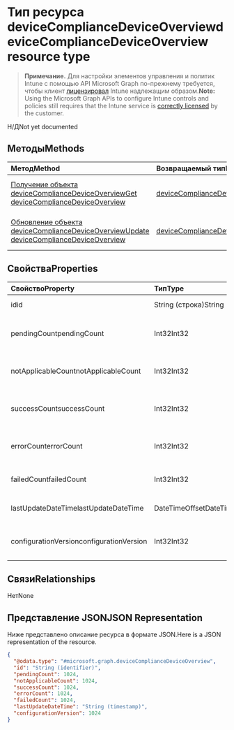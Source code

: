 # <a name="devicecompliancedeviceoverview-resource-type"></a><span data-ttu-id="d2040-101">Тип ресурса deviceComplianceDeviceOverview</span><span class="sxs-lookup"><span data-stu-id="d2040-101">deviceComplianceDeviceOverview resource type</span></span>

> <span data-ttu-id="d2040-102">**Примечание.** Для настройки элементов управления и политик Intune с помощью API Microsoft Graph по-прежнему требуется, чтобы клиент [лицензировал](https://go.microsoft.com/fwlink/?linkid=839381) Intune надлежащим образом.</span><span class="sxs-lookup"><span data-stu-id="d2040-102">**Note:** Using the Microsoft Graph APIs to configure Intune controls and policies still requires that the Intune service is [correctly licensed](https://go.microsoft.com/fwlink/?linkid=839381) by the customer.</span></span>

<span data-ttu-id="d2040-103">Н/Д</span><span class="sxs-lookup"><span data-stu-id="d2040-103">Not yet documented</span></span>
## <a name="methods"></a><span data-ttu-id="d2040-104">Методы</span><span class="sxs-lookup"><span data-stu-id="d2040-104">Methods</span></span>
|<span data-ttu-id="d2040-105">Метод</span><span class="sxs-lookup"><span data-stu-id="d2040-105">Method</span></span>|<span data-ttu-id="d2040-106">Возвращаемый тип</span><span class="sxs-lookup"><span data-stu-id="d2040-106">Return Type</span></span>|<span data-ttu-id="d2040-107">Описание</span><span class="sxs-lookup"><span data-stu-id="d2040-107">Description</span></span>|
|:---|:---|:---|
|[<span data-ttu-id="d2040-108">Получение объекта deviceComplianceDeviceOverview</span><span class="sxs-lookup"><span data-stu-id="d2040-108">Get deviceComplianceDeviceOverview</span></span>](../api/intune_deviceconfig_devicecompliancedeviceoverview_get.md)|[<span data-ttu-id="d2040-109">deviceComplianceDeviceOverview</span><span class="sxs-lookup"><span data-stu-id="d2040-109">deviceComplianceDeviceOverview</span></span>](../resources/intune_deviceconfig_devicecompliancedeviceoverview.md)|<span data-ttu-id="d2040-110">Чтение свойств и связей объекта [deviceComplianceDeviceOverview](../resources/intune_deviceconfig_devicecompliancedeviceoverview.md).</span><span class="sxs-lookup"><span data-stu-id="d2040-110">Read properties and relationships of the [deviceComplianceDeviceOverview](../resources/intune_deviceconfig_devicecompliancedeviceoverview.md) object.</span></span>|
|[<span data-ttu-id="d2040-111">Обновление объекта deviceComplianceDeviceOverview</span><span class="sxs-lookup"><span data-stu-id="d2040-111">Update deviceComplianceDeviceOverview</span></span>](../api/intune_deviceconfig_devicecompliancedeviceoverview_update.md)|[<span data-ttu-id="d2040-112">deviceComplianceDeviceOverview</span><span class="sxs-lookup"><span data-stu-id="d2040-112">deviceComplianceDeviceOverview</span></span>](../resources/intune_deviceconfig_devicecompliancedeviceoverview.md)|<span data-ttu-id="d2040-113">Обновление свойств объекта [deviceComplianceDeviceOverview](../resources/intune_deviceconfig_devicecompliancedeviceoverview.md).</span><span class="sxs-lookup"><span data-stu-id="d2040-113">Update the properties of a [deviceComplianceDeviceOverview](../resources/intune_deviceconfig_devicecompliancedeviceoverview.md) object.</span></span>|

## <a name="properties"></a><span data-ttu-id="d2040-114">Свойства</span><span class="sxs-lookup"><span data-stu-id="d2040-114">Properties</span></span>
|<span data-ttu-id="d2040-115">Свойство</span><span class="sxs-lookup"><span data-stu-id="d2040-115">Property</span></span>|<span data-ttu-id="d2040-116">Тип</span><span class="sxs-lookup"><span data-stu-id="d2040-116">Type</span></span>|<span data-ttu-id="d2040-117">Описание</span><span class="sxs-lookup"><span data-stu-id="d2040-117">Description</span></span>|
|:---|:---|:---|
|<span data-ttu-id="d2040-118">id</span><span class="sxs-lookup"><span data-stu-id="d2040-118">id</span></span>|<span data-ttu-id="d2040-119">String (строка)</span><span class="sxs-lookup"><span data-stu-id="d2040-119">String</span></span>|<span data-ttu-id="d2040-120">Ключ объекта.</span><span class="sxs-lookup"><span data-stu-id="d2040-120">Key of the entity.</span></span>|
|<span data-ttu-id="d2040-121">pendingCount</span><span class="sxs-lookup"><span data-stu-id="d2040-121">pendingCount</span></span>|<span data-ttu-id="d2040-122">Int32</span><span class="sxs-lookup"><span data-stu-id="d2040-122">Int32</span></span>|<span data-ttu-id="d2040-123">Количество ожидающих устройств.</span><span class="sxs-lookup"><span data-stu-id="d2040-123">Number of pending devices</span></span>|
|<span data-ttu-id="d2040-124">notApplicableCount</span><span class="sxs-lookup"><span data-stu-id="d2040-124">notApplicableCount</span></span>|<span data-ttu-id="d2040-125">Int32</span><span class="sxs-lookup"><span data-stu-id="d2040-125">Int32</span></span>|<span data-ttu-id="d2040-126">Количество неприменимых устройств.</span><span class="sxs-lookup"><span data-stu-id="d2040-126">Number of not applicable devices</span></span>|
|<span data-ttu-id="d2040-127">successCount</span><span class="sxs-lookup"><span data-stu-id="d2040-127">successCount</span></span>|<span data-ttu-id="d2040-128">Int32</span><span class="sxs-lookup"><span data-stu-id="d2040-128">Int32</span></span>|<span data-ttu-id="d2040-129">Количество успешных устройств.</span><span class="sxs-lookup"><span data-stu-id="d2040-129">Number of succeeded devices</span></span>|
|<span data-ttu-id="d2040-130">errorCount</span><span class="sxs-lookup"><span data-stu-id="d2040-130">errorCount</span></span>|<span data-ttu-id="d2040-131">Int32</span><span class="sxs-lookup"><span data-stu-id="d2040-131">Int32</span></span>|<span data-ttu-id="d2040-132">Количество устройств с ошибками.</span><span class="sxs-lookup"><span data-stu-id="d2040-132">Number of error devices</span></span>|
|<span data-ttu-id="d2040-133">failedCount</span><span class="sxs-lookup"><span data-stu-id="d2040-133">failedCount</span></span>|<span data-ttu-id="d2040-134">Int32</span><span class="sxs-lookup"><span data-stu-id="d2040-134">Int32</span></span>|<span data-ttu-id="d2040-135">Число устройств со сбоями.</span><span class="sxs-lookup"><span data-stu-id="d2040-135">Number of failed devices</span></span>|
|<span data-ttu-id="d2040-136">lastUpdateDateTime</span><span class="sxs-lookup"><span data-stu-id="d2040-136">lastUpdateDateTime</span></span>|<span data-ttu-id="d2040-137">DateTimeOffset</span><span class="sxs-lookup"><span data-stu-id="d2040-137">DateTimeOffset</span></span>|<span data-ttu-id="d2040-138">Время последнего обновления.</span><span class="sxs-lookup"><span data-stu-id="d2040-138">Last update time</span></span>|
|<span data-ttu-id="d2040-139">configurationVersion</span><span class="sxs-lookup"><span data-stu-id="d2040-139">configurationVersion</span></span>|<span data-ttu-id="d2040-140">Int32</span><span class="sxs-lookup"><span data-stu-id="d2040-140">Int32</span></span>|<span data-ttu-id="d2040-141">Версия политики для этого обзора</span><span class="sxs-lookup"><span data-stu-id="d2040-141">Version of the policy for that overview</span></span>|

## <a name="relationships"></a><span data-ttu-id="d2040-142">Связи</span><span class="sxs-lookup"><span data-stu-id="d2040-142">Relationships</span></span>
<span data-ttu-id="d2040-143">Нет</span><span class="sxs-lookup"><span data-stu-id="d2040-143">None</span></span>
## <a name="json-representation"></a><span data-ttu-id="d2040-144">Представление JSON</span><span class="sxs-lookup"><span data-stu-id="d2040-144">JSON Representation</span></span>
<span data-ttu-id="d2040-145">Ниже представлено описание ресурса в формате JSON.</span><span class="sxs-lookup"><span data-stu-id="d2040-145">Here is a JSON representation of the resource.</span></span>
<!--{
  "blockType": "resource",
  "baseType": "microsoft.graph.entity",
  "keyProperty": "id",
  "@odata.type": "microsoft.graph.deviceComplianceDeviceOverview"
}-->
``` json
{
  "@odata.type": "#microsoft.graph.deviceComplianceDeviceOverview",
  "id": "String (identifier)",
  "pendingCount": 1024,
  "notApplicableCount": 1024,
  "successCount": 1024,
  "errorCount": 1024,
  "failedCount": 1024,
  "lastUpdateDateTime": "String (timestamp)",
  "configurationVersion": 1024
}
```








